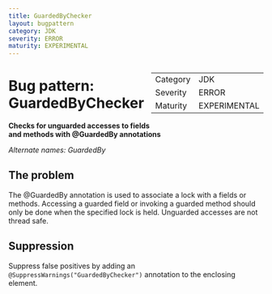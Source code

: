 ```yaml
---
title: GuardedByChecker
layout: bugpattern
category: JDK
severity: ERROR
maturity: EXPERIMENTAL
---
```


<div style="float:right;"><table id="metadata">
<tr><td>Category</td><td>JDK</td></tr>
<tr><td>Severity</td><td>ERROR</td></tr>
<tr><td>Maturity</td><td>EXPERIMENTAL</td></tr>
</table></div>

# Bug pattern: GuardedByChecker
__Checks for unguarded accesses to fields and methods with @GuardedBy annotations__

_Alternate names: GuardedBy_

## The problem
The @GuardedBy annotation is used to associate a lock with a fields or methods. Accessing a guarded field or invoking a guarded method should only be done when the specified lock is held. Unguarded accesses are not thread safe.

## Suppression
Suppress false positives by adding an `@SuppressWarnings("GuardedByChecker")` annotation to the enclosing element.
